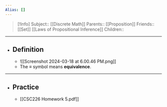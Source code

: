 ```yaml
---
Alias: []
---
```

> [!Info]
> Subject:: [[Discrete Math]]
> Parents:: [[Proposition]]
> Friends:: [[Set]] [[Laws of Propositional Inference]]
> Children:: 
---
- ## Definition
	- ![[Screenshot 2024-03-18 at 6.00.46 PM.png]]
	- The $\equiv$ symbol means **equivalence**.
---
- ## Practice
	- [[CSC226 Homework 5.pdf]]